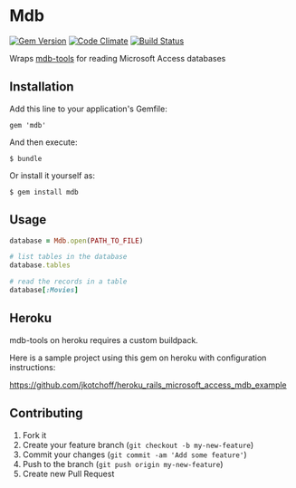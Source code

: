 # Mdb

[![Gem Version](https://badge.fury.io/rb/mdb.svg)](https://rubygems.org/gems/mdb)
[![Code Climate](https://codeclimate.com/github/cph/mdb.svg)](https://codeclimate.com/github/cph/mdb)
[![Build Status](https://travis-ci.org/cph/mdb.svg)](https://travis-ci.org/cph/mdb)

Wraps [mdb-tools](https://github.com/brianb/mdbtools) for reading Microsoft Access databases

## Installation

Add this line to your application's Gemfile:

    gem 'mdb'

And then execute:

    $ bundle

Or install it yourself as:

    $ gem install mdb

## Usage

```ruby
database = Mdb.open(PATH_TO_FILE)

# list tables in the database
database.tables 

# read the records in a table
database[:Movies]
```

## Heroku

mdb-tools on heroku requires a custom buildpack.

Here is a sample project using this gem on heroku with configuration instructions:

https://github.com/jkotchoff/heroku_rails_microsoft_access_mdb_example

## Contributing

1. Fork it
2. Create your feature branch (`git checkout -b my-new-feature`)
3. Commit your changes (`git commit -am 'Add some feature'`)
4. Push to the branch (`git push origin my-new-feature`)
5. Create new Pull Request

